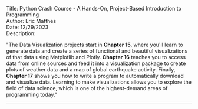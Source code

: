 Title: Python Crash Course - A Hands-On, Project-Based Introduction to Programming  
Author: Eric Matthes  
Date: 12/29/2023  
Description: 

  "The Data Visualization projects start in **Chapter 15**, where you'll learn to generate data and create a series of functional and beautiful visualizations of that data using Matplotlib and Plotly. **Chapter 16** teaches you to access data from online sources and feed it into a visualization package to create plots of weather data and a map of global earthquake activity. Finally, **Chapter 17** shows you how to write a program to automatically download and visualize data. Learning to make visualizations allows you to explore the field of data science, which is one of the highest-demand areas of programming today."

---



